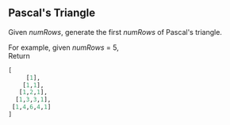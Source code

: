 ## Pascal's Triangle

Given *numRows*, generate the first *numRows* of Pascal's triangle.

For example, given *numRows* = 5,  
Return

```python
[
     [1],
    [1,1],
   [1,2,1],
  [1,3,3,1],
 [1,4,6,4,1]
]
```

